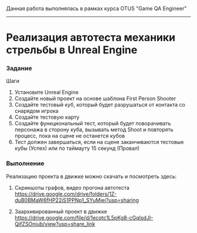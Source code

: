 Данная работа выполнялась в рамках курса OTUS "Game QA Engineer"
***
# Реализация автотеста механики стрельбы в Unreal Engine
### Задание
Шаги
1. Установите Unreal Engine
2. Создайте новый проект на основе шаблона First Person Shooter
3. Создайте тестовый куб, который будет разрушаться от контакта со снарядом игрока
4. Создайте тестовую карту
5. Создайте функциональный тест, который будет поворачивать персонажа в сторону куба, вызывать метод Shoot и повторять процесс, пока на сцене не оcтанется кубов
6. Тест должен завершаться, если на сцене заканчиваются тестовые кубы (Успех) или по таймауту 15 секунд (Провал)

### Выполнение

Реализацию проекта в движке можно скачать и посмотреть здесь:

1. Скриншоты графов, видео прогона автотеста
https://drive.google.com/drive/folders/1Z-duB0BMaW6fHP22jS1PPNp1_SYuMjei?usp=sharing

2. Заархивированный проект в движке
https://drive.google.com/file/d/1ecqtc1L5pKg8-cGqIsdJI-QifZSOniub/view?usp=share_link
